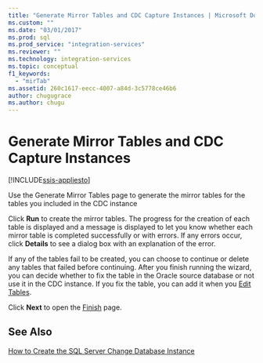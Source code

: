 ```yaml
---
title: "Generate Mirror Tables and CDC Capture Instances | Microsoft Docs"
ms.custom: ""
ms.date: "03/01/2017"
ms.prod: sql
ms.prod_service: "integration-services"
ms.reviewer: ""
ms.technology: integration-services
ms.topic: conceptual
f1_keywords: 
  - "mirTab"
ms.assetid: 260c1617-eecc-4007-a84d-3c5778ce46b6
author: chugugrace
ms.author: chugu
---
```

# Generate Mirror Tables and CDC Capture Instances

[!INCLUDE[ssis-appliesto](../../includes/applies-to-version/sqlserver-ssis.md)]


  Use the Generate Mirror Tables page to generate the mirror tables for the tables you included in the CDC instance  
  
 Click **Run** to create the mirror tables. The progress for the creation of each table is displayed and a message is displayed to let you know whether each mirror table is completed successfully or with errors. If any errors occur, click **Details** to see a dialog box with an explanation of the error.  
  
 If any of the tables fail to be created, you can choose to continue or delete any tables that failed before continuing. After you finish running the wizard, you can decide whether to fix the table in the Oracle source database or not use it in the CDC instance. If you fix the table, you can add it when you [Edit Tables](../../integration-services/change-data-capture/edit-tables.md).  
  
 Click **Next** to open the [Finish](../../integration-services/change-data-capture/finish.md) page.  
  
## See Also  
 [How to Create the SQL Server Change Database Instance](../../integration-services/change-data-capture/how-to-create-the-sql-server-change-database-instance.md)  
  
  
